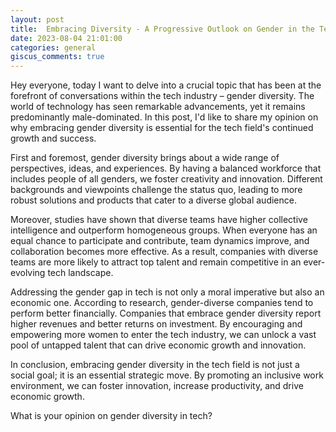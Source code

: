 ```yaml
---
layout: post
title:  Embracing Diversity - A Progressive Outlook on Gender in the Tech Field
date: 2023-08-04 21:01:00
categories: general
giscus_comments: true
---
```

Hey everyone, today I want to delve into a crucial topic that has been at the forefront of conversations within the tech industry – gender diversity. The world of technology has seen remarkable advancements, yet it remains predominantly male-dominated. In this post, I'd like to share my opinion on why embracing gender diversity is essential for the tech field's continued growth and success.

First and foremost, gender diversity brings about a wide range of perspectives, ideas, and experiences. By having a balanced workforce that includes people of all genders, we foster creativity and innovation. Different backgrounds and viewpoints challenge the status quo, leading to more robust solutions and products that cater to a diverse global audience. 

Moreover, studies have shown that diverse teams have higher collective intelligence and outperform homogeneous groups. When everyone has an equal chance to participate and contribute, team dynamics improve, and collaboration becomes more effective. As a result, companies with diverse teams are more likely to attract top talent and remain competitive in an ever-evolving tech landscape.

Addressing the gender gap in tech is not only a moral imperative but also an economic one. According to research, gender-diverse companies tend to perform better financially. Companies that embrace gender diversity report higher revenues and better returns on investment. By encouraging and empowering more women to enter the tech industry, we can unlock a vast pool of untapped talent that can drive economic growth and innovation.

In conclusion, embracing gender diversity in the tech field is not just a social goal; it is an essential strategic move. By promoting an inclusive work environment, we can foster innovation, increase productivity, and drive economic growth. 

What is your opinion on gender diversity in tech?
